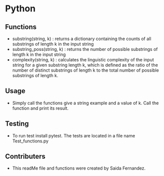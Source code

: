# Python

## Functions
- substring(string, k) : returns a dictionary containing the counts of all substrings of length k in the input string
- substring_poss(string, k) : returns the number of possible substrings of length k in the input string
- complexity(string, k) : calculates the linguistic complexity of the input string for a given substring length k, which is defined as the ratio of the number of distinct substrings of length k to the total number of possible substrings of length k.

## Usage
- Simply call the functions give a string example and a value of k. Call the function and print its result.


## Testing
- To run test install pytest. The tests are located in a file name Test_functions.py

## Contributers 
- This readMe file and functions were created by Saida Fernandez.

